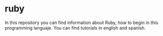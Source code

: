 # ruby
In this repository you can find information about Ruby, how to begin in this programming  languaje. You can find tutorials in english and spanish.
